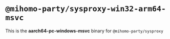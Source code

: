 # `@mihomo-party/sysproxy-win32-arm64-msvc`

This is the **aarch64-pc-windows-msvc** binary for `@mihomo-party/sysproxy`
